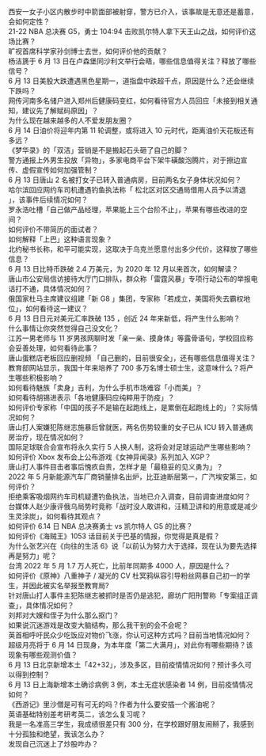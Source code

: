 西安一女子小区内散步时中箭面部被射穿，警方已介入，该事故是无意还是蓄意，会如何定性？  
21-22 NBA 总决赛 G5，勇士 104:94 击败凯尔特人拿下天王山之战，如何评价这场比赛？  
旷视首席科学家孙剑博士去世，如何评价他的贡献？  
杨洁篪于 6 月 13 日在卢森堡同沙利文举行会晤，哪些信息值得关注？释放了哪些信号？  
6 月 13 日美股大跌遭遇黑色星期一，道指盘中跌超千点，原因是什么？还会继续下跌吗？  
网传河南多名储户进入郑州后健康码变红，如何看待官方人员回应「未接到相关通知，建议先了解赋码原因」？  
为什么现在越来越多的人不爱发朋友圈？  
6 月 14 日油价将迎年内第 11 轮调整，或将进入 10 元时代，距离油价天花板还有多远？  
《梦华录》的「双洁」营销是不是搬起石头砸了自己的脚？  
警方通报上外男生投放「异物」，多家电商平台下架牛磺酸泡腾片，对于擦边宣传、虚假宣传如何加强管制？  
6 月 13 日唐山 2 名被打女子已转入普通病房，目前两名女子身体状况如何？  
哈尔滨回应网约车司机遭遇钓鱼执法称「 松北区对区交通局借用人员予以清退 」，该事件后续情况如何？  
罗永浩吐槽「自己做产品经理，苹果能上三个台阶不止」，苹果有哪些改进的空间？  
如何评价不带简历的面试者？  
如何解释「上巴」这种语言现象？  
北约秘书长称，和平可能实现，这取决于乌克兰愿意付出多少代价，这释放了哪些信息？  
6 月 13 日比特币跌破 2.4 万美元，为 2020 年 12 月以来首次，如何解读？  
唐山市公安局信访接待大厅门口排队，群众称「雷霆风暴」专项行动公布的举报电话打不通，具体情况如何？  
俄国家杜马主席建议组建「新 G8 」集团，专家称「若成立，美国将失去霸权地位」，如何看待这一建议？  
6 月 13 日日元对美元汇率跌破 135 ，创近 24 年来新低，将产生什么影响？  
什么事情让你突然觉得自己没文化？  
江苏一男老师与 11 岁男孩网聊时发「亲一亲、摸身体」等露骨语句，学校回应称会妥善处理，如何看待此事？  
唐山蛋糕店老板回应删视频 「自己删的，目前很安全」，还有哪些信息值得关注？  
教育部网站显示，我国十年来培养了 700 多万名博士硕士生，这意味什么？将产生哪些积极影响？  
如何看待魅族「卖身」吉利，为什么手机市场难容「小而美」？  
如何看待胡锡进表示「各地健康码应纯粹用于防疫」？  
如何评价专家称「中国的孩子不是输在起跑线上，是累倒在起跑线上的」？实际情况如何？  
唐山打人案嫌犯陈继志施暴后曾就医，两名伤势较重的女子已从 ICU 转入普通病房治疗，现在情况如何？  
国际足球联合会宣布将永久实行 5 人换人制，这将会对足球运动产生哪些影响？  
如何评价 Xbox 发布会上公布游戏《女神异闻录》系列加入 XGP？  
唐山打人事件目击者事后愧疚自责，怎样才是「最稳妥的见义勇为」？  
2022 年 5 月新能源汽车厂商销量排名出炉，比亚迪断层第一，广汽埃安第三，如何评价？  
拒绝乘客吸烟网约车司机疑遭钓鱼执法，当地已介入调查，目前调查进度如何？  
台媒体人赵少康评俄乌局势时竟称「战时没人敢讲和，汪精卫讲和的用意或是减少生灵涂炭」，如何看待其观点？  
如何评价 6.14 日 NBA 总决赛勇士 vs 凯尔特人 G5 的比赛？  
如何评价《海贼王》1053 话目前关于巴基的情报，你觉得是真是假？  
为什么张艺兴在《向往的生活 6》说「以前认为努力大于选择，现在认为要先选择再是努力」呢？  
台湾 2022 年 5 月 1.7 万人死亡，比前年同期多 4000 人，原因是什么？  
如何评价《原神》八重神子 / 凝光的 CV 杜冥鸦纵容引导粉丝网暴自己初一的学生，并因此被实名举报至教育局?  
针对唐山打人事件主犯陈继志被抓时是否仍是逃犯，廊坊广阳刑警称「专案组正调查」，具体情况如何？  
刘邦对大嫂和侄子为什么那么抠门？  
如果说沉迷游戏是改变大脑结构，那么我干别的会不会呢？  
英首相呼吁民众少吃饭应对物价飞涨，你认可这种方式吗？目前当地情况如何？  
超级月亮将于 6 月 14 日现身，为本年度「第二大满月」，对此你有哪些期待？该现象有哪些观测价值？  
6 月 13 日北京新增本土「42+32」，涉及多区，目前疫情情况如何？预计多久可以得到控制？  
6 月 13 日上海新增本土确诊病例 3 例，本土无症状感染者 14 例，目前疫情情况如何？  
《西游记》里沙僧是可有可无的吗？作者为什么要安插一个酱油呢？  
英语基础特别差考研考英二，该怎么复习呢？  
我是一名准高三学生，我成绩很差只有 300 分，在学校跟好朋友闹掰了，我感到十分孤独和绝望，我该怎么办？  
发现自己沉迷上了炒股咋办？  
